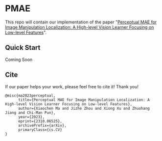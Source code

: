 # PMAE
This repo will contain our implementation of the paper "[Perceptual MAE for Image Manipulation Localization: A High-level Vision Learner Focusing on Low-level Features](https://arxiv.org/abs/2310.06525)". 

## Quick Start
Coming Soon

## Cite
If our paper helps your work, please feel free to cite it! Thank you!
```
@misc{ma2023perceptual,
      title={Perceptual MAE for Image Manipulation Localization: A High-level Vision Learner Focusing on Low-level Features}, 
      author={Xiaochen Ma and Jizhe Zhou and Xiong Xu and Zhuohang Jiang and Chi-Man Pun},
      year={2023},
      eprint={2310.06525},
      archivePrefix={arXiv},
      primaryClass={cs.CV}
}
```
